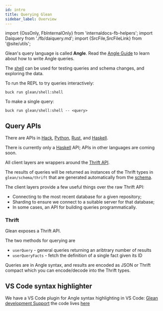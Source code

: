 ```yaml
---
id: intro
title: Querying Glean
sidebar_label: Overview
---
```


import {OssOnly, FbInternalOnly} from 'internaldocs-fb-helpers';
import Daiquery from './fb/daiquery.md';
import {SrcFile,SrcFileLink} from '@site/utils';

Glean's query language is called **Angle**.  Read the [Angle
Guide](../angle/guide) to learn about how to write Angle queries.

The [shell](../shell) can be used for testing queries and schema
changes, and exploring the data.

<FbInternalOnly>

To run the REPL to try queries interactively:

```lang=shell
buck run glean/shell:shell
```

To make a single query:

```lang=shell
buck run glean/shell:shell -- <query>
```

</FbInternalOnly>

<Daiquery />

## Query APIs

<FbInternalOnly>

There are APIs in [Hack](api/fb/hack.md), [Python](api/fb/python.md),
[Rust](api/fb/rust.md), and [Haskell](api/haskell.md).

</FbInternalOnly>

<OssOnly>

There is currently only a [Haskell](api/haskell.md) API; APIs in other
languages are coming soon.

</OssOnly>

All client layers are wrappers around the [Thrift API](#thrift).

The results of queries will be returned as instances of the Thrift
types in `glean/schema/thrift` that are generated automatically from
the [schema](../schema/basic.md).

The client layers provide a few useful things over the raw Thrift API:
* Connecting to the most recent database for a given repository;
* Sharding to ensure we connect to a suitable server for that database;
* In some cases, an API for building queries programmatically.

### Thrift

Glean exposes a <SrcFileLink file="glean/if/glean.thrift">Thrift
API</SrcFileLink>.

The two methods for querying are

* `userQuery` - general queries returning an aribtrary number of results
* `userQueryFacts` - fetch the definition of a single fact given its ID

Queries are in Angle syntax, and results are encoded as JSON or Thrift
compact which you can encode/decode into the Thrift types.

<FbInternalOnly>

## VS Code syntax highlighter

We have a VS Code plugin for Angle syntax highlighting in VS Code: [Glean development Support](https://www.internalfb.com/fb-vscode/marketplace/extension/nuclide.fb-glean/overview?leftNavTab=manage) the code lives [here](https://www.internalfb.com/code/fbsource/[master]/xplat/vscode/vscode-extensions/fb-glean/)

</FbInternalOnly>
